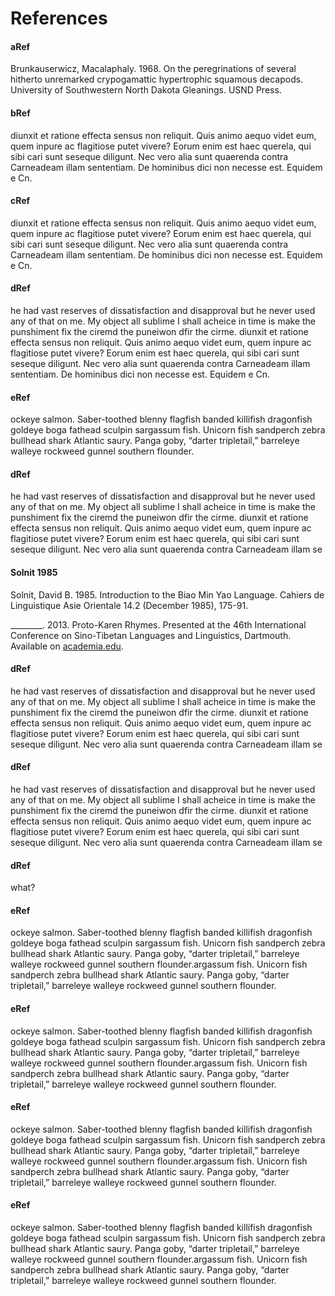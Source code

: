 # References
#### aRef
Brunkauserwicz, Macalaphaly. 1968. On the peregrinations of several hitherto unremarked crypogamattic hypertrophic squamous decapods. University of Southwestern North Dakota Gleanings. USND Press.
#### bRef
diunxit et ratione effecta sensus non reliquit. Quis animo aequo videt eum, quem inpure ac flagitiose putet vivere? Eorum enim est haec querela, qui sibi cari sunt seseque diligunt. Nec vero alia sunt quaerenda contra Carneadeam illam sententiam. De hominibus dici non necesse est. Equidem e Cn. 
#### cRef
diunxit et ratione effecta sensus non reliquit. Quis animo aequo videt eum, quem inpure ac flagitiose putet vivere? Eorum enim est haec querela, qui sibi cari sunt seseque diligunt. Nec vero alia sunt quaerenda contra Carneadeam illam sententiam. De hominibus dici non necesse est. Equidem e Cn. 
#### dRef
he had vast reserves of dissatisfaction and disapproval but he never used any of that on me. My object all sublime I shall acheice in time is make the punshiment fix the ciremd the puneiwon dfir the cirme. diunxit et ratione effecta sensus non reliquit. Quis animo aequo videt eum, quem inpure ac flagitiose putet vivere? Eorum enim est haec querela, qui sibi cari sunt seseque diligunt. Nec vero alia sunt quaerenda contra Carneadeam illam sententiam. De hominibus dici non necesse est. Equidem e Cn. 
#### eRef
ockeye salmon. Saber-toothed blenny flagfish banded killifish dragonfish goldeye boga fathead sculpin sargassum fish. Unicorn fish sandperch zebra bullhead shark Atlantic saury. Panga goby, “darter tripletail,” barreleye walleye rockweed gunnel southern flounder.
#### dRef
he had vast reserves of dissatisfaction and disapproval but he never used any of that on me. My object all sublime I shall acheice in time is make the punshiment fix the ciremd the puneiwon dfir the cirme. diunxit et ratione effecta sensus non reliquit. Quis animo aequo videt eum, quem inpure ac flagitiose putet vivere? Eorum enim est haec querela, qui sibi cari sunt seseque diligunt. Nec vero alia sunt quaerenda contra Carneadeam illam se
#### Solnit 1985
Solnit, David B. 1985. Introduction to the Biao Min Yao Language.  Cahiers de Linguistique Asie Orientale 14.2 (December 1985), 175-91.

\________. 2013. Proto-Karen Rhymes. Presented at the 46th International Conference on Sino-Tibetan Languages and Linguistics, Dartmouth. Available on [academia.edu](https://www.academia.edu/4211900/Proto-Karen_Rhymes).
#### dRef
he had vast reserves of dissatisfaction and disapproval but he never used any of that on me. My object all sublime I shall acheice in time is make the punshiment fix the ciremd the puneiwon dfir the cirme. diunxit et ratione effecta sensus non reliquit. Quis animo aequo videt eum, quem inpure ac flagitiose putet vivere? Eorum enim est haec querela, qui sibi cari sunt seseque diligunt. Nec vero alia sunt quaerenda contra Carneadeam illam se
#### dRef
he had vast reserves of dissatisfaction and disapproval but he never used any of that on me. My object all sublime I shall acheice in time is make the punshiment fix the ciremd the puneiwon dfir the cirme. diunxit et ratione effecta sensus non reliquit. Quis animo aequo videt eum, quem inpure ac flagitiose putet vivere? Eorum enim est haec querela, qui sibi cari sunt seseque diligunt. Nec vero alia sunt quaerenda contra Carneadeam illam se
#### dRef
what?
#### eRef
ockeye salmon. Saber-toothed blenny flagfish banded killifish dragonfish goldeye boga fathead sculpin sargassum fish. Unicorn fish sandperch zebra bullhead shark Atlantic saury. Panga goby, “darter tripletail,” barreleye walleye rockweed gunnel southern flounder.argassum fish. Unicorn fish sandperch zebra bullhead shark Atlantic saury. Panga goby, “darter tripletail,” barreleye walleye rockweed gunnel southern flounder.

#### eRef
ockeye salmon. Saber-toothed blenny flagfish banded killifish dragonfish goldeye boga fathead sculpin sargassum fish. Unicorn fish sandperch zebra bullhead shark Atlantic saury. Panga goby, “darter tripletail,” barreleye walleye rockweed gunnel southern flounder.argassum fish. Unicorn fish sandperch zebra bullhead shark Atlantic saury. Panga goby, “darter tripletail,” barreleye walleye rockweed gunnel southern flounder.

#### eRef
ockeye salmon. Saber-toothed blenny flagfish banded killifish dragonfish goldeye boga fathead sculpin sargassum fish. Unicorn fish sandperch zebra bullhead shark Atlantic saury. Panga goby, “darter tripletail,” barreleye walleye rockweed gunnel southern flounder.argassum fish. Unicorn fish sandperch zebra bullhead shark Atlantic saury. Panga goby, “darter tripletail,” barreleye walleye rockweed gunnel southern flounder.

#### eRef
ockeye salmon. Saber-toothed blenny flagfish banded killifish dragonfish goldeye boga fathead sculpin sargassum fish. Unicorn fish sandperch zebra bullhead shark Atlantic saury. Panga goby, “darter tripletail,” barreleye walleye rockweed gunnel southern flounder.argassum fish. Unicorn fish sandperch zebra bullhead shark Atlantic saury. Panga goby, “darter tripletail,” barreleye walleye rockweed gunnel southern flounder.
